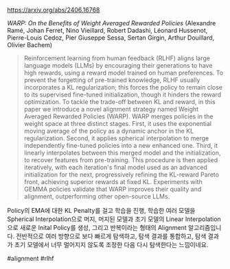 https://arxiv.org/abs/2406.16768

*WARP: On the Benefits of Weight Averaged Rewarded Policies* (Alexandre Ramé, Johan Ferret, Nino Vieillard, Robert Dadashi, Léonard Hussenot, Pierre-Louis Cedoz, Pier Giuseppe Sessa, Sertan Girgin, Arthur Douillard, Olivier Bachem)

> Reinforcement learning from human feedback (RLHF) aligns large language models (LLMs) by encouraging their generations to have high rewards, using a reward model trained on human preferences. To prevent the forgetting of pre-trained knowledge, RLHF usually incorporates a KL regularization; this forces the policy to remain close to its supervised fine-tuned initialization, though it hinders the reward optimization. To tackle the trade-off between KL and reward, in this paper we introduce a novel alignment strategy named Weight Averaged Rewarded Policies (WARP). WARP merges policies in the weight space at three distinct stages. First, it uses the exponential moving average of the policy as a dynamic anchor in the KL regularization. Second, it applies spherical interpolation to merge independently fine-tuned policies into a new enhanced one. Third, it linearly interpolates between this merged model and the initialization, to recover features from pre-training. This procedure is then applied iteratively, with each iteration's final model used as an advanced initialization for the next, progressively refining the KL-reward Pareto front, achieving superior rewards at fixed KL. Experiments with GEMMA policies validate that WARP improves their quality and alignment, outperforming other open-source LLMs.

Policy의 EMA에 대한 KL Penalty를 걸고 학습을 진행, 학습한 여러 모델을 Spherical Interpolation으로 머지, 머지된 모델과 초기 모델의 Linear Interpolation으로 새로운 Inital Policy를 생성, 그리고 반복이라는 형태의 Alignment 알고리즘입니다. 전반적으로 여러 방향으로 보다 빠르게 탐색하고, 탐색 결과를 통합하고, 탐색 결과가 초기 모델에서 너무 멀어지지 않도록 조정한 다음 다시 탐색한다는 느낌이네요.

#alignment #rlhf 